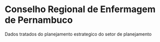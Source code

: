 # Conselho Regional de Enfermagem de Pernambuco
Dados tratados do planejamento estrategico do setor de planejamento
